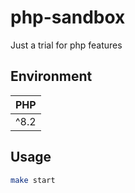 # php-sandbox
Just a trial for php features

## Environment
|PHP|
|---|
|^8.2|

## Usage

```sh
make start
```
